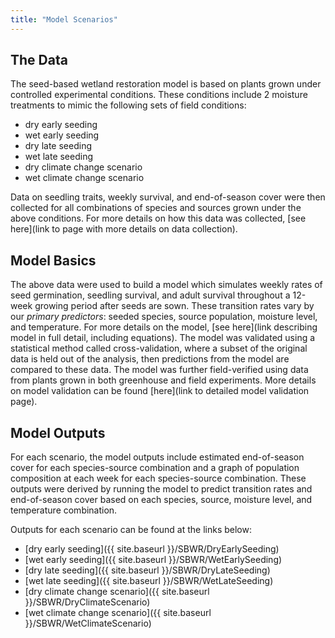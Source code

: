 ```yaml
---
title: "Model Scenarios"
---
```


## The Data

The seed-based wetland restoration model is based on plants grown under controlled experimental conditions. These conditions include 2 moisture treatments to mimic the following sets of field conditions:

- dry early seeding
- wet early seeding
- dry late seeding
- wet late seeding
- dry climate change scenario
- wet climate change scenario

Data on seedling traits, weekly survival, and end-of-season cover were then collected for all combinations of species and sources grown under the above conditions. For more details on how this data was collected, [see here](link to page with more details on data collection).

## Model Basics

The above data were used to build a model which simulates weekly rates of seed germination, seedling survival, and adult survival throughout a 12-week growing period after seeds are sown. These transition rates vary by our *primary predictors*: seeded species, source population, moisture level, and temperature. For more details on the model, [see here](link describing model in full detail, including equations). The model was validated using a statistical method called cross-validation, where a subset of the original data is held out of the analysis, then predictions from the model are compared to these data. The model was further field-verified using data from plants grown in both greenhouse and field experiments. More details on model validation can be found [here](link to detailed model validation page).

## Model Outputs

For each scenario, the model outputs include estimated end-of-season cover for each species-source combination and a graph of population composition at each week for each species-source combination. These outputs were derived by running the model to predict transition rates and end-of-season cover based on each species, source, moisture level, and temperature combination.

Outputs for each scenario can be found at the links below:

- [dry early seeding]({{ site.baseurl }}/SBWR/DryEarlySeeding)
- [wet early seeding]({{ site.baseurl }}/SBWR/WetEarlySeeding)
- [dry late seeding]({{ site.baseurl }}/SBWR/DryLateSeeding)
- [wet late seeding]({{ site.baseurl }}/SBWR/WetLateSeeding)
- [dry climate change scenario]({{ site.baseurl }}/SBWR/DryClimateScenario)
- [wet climate change scenario]({{ site.baseurl }}/SBWR/WetClimateScenario)
